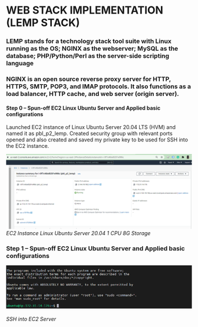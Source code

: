 # WEB STACK IMPLEMENTATION (LEMP STACK)

### LEMP stands for a technology stack tool suite with Linux running as the OS; NGINX as the webserver; MySQL as the database; PHP/Python/Perl as the server-side scripting language 

### NGINX is an open source reverse proxy server for HTTP, HTTPS, SMTP, POP3, and IMAP protocols. It also functions as a load balancer, HTTP cache, and web server (origin server).


#### Step 0 – Spun-off EC2 Linux Ubuntu Server and Applied basic configurations

Launched EC2 instance of Linux Ubuntu Server 20.04 LTS (HVM) and named it as pbl_p2_lemp. Created security group with relevant ports opened and also created and saved my private key to be used for SSH into the EC2 instance.

![EC2 Machine](./images/EC2_instance.PNG)
*EC2 Instance Linux Ubuntu Server 20.04 1 CPU 8G Storage*

### Step 1 – Spun-off EC2 Linux Ubuntu Server and Applied basic configurations

![EC2 Machine](./images/SSH_into_EC2_Server.PNG)

*SSH into EC2 Server*